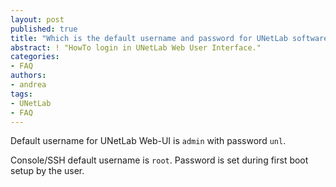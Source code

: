 ```yaml
---
layout: post
published: true
title: "Which is the default username and password for UNetLab software?"
abstract: ! "HowTo login in UNetLab Web User Interface."
categories:
- FAQ
authors:
- andrea
tags:
- UNetLab
- FAQ
---
```

Default username for UNetLab Web-UI is `admin` with password `unl`.

Console/SSH default username is `root`. Password is set during first boot setup by the user.
